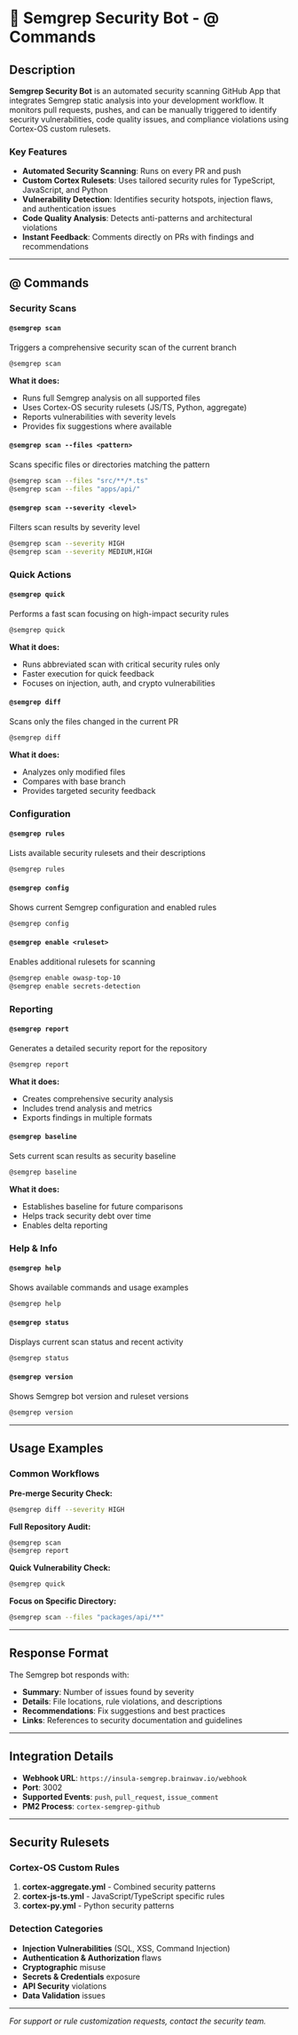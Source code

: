 # 🔐 Semgrep Security Bot - @ Commands

## Description

**Semgrep Security Bot** is an automated security scanning GitHub App that integrates Semgrep static analysis into your development workflow. It monitors pull requests, pushes, and can be manually triggered to identify security vulnerabilities, code quality issues, and compliance violations using Cortex-OS custom rulesets.

### Key Features

- **Automated Security Scanning**: Runs on every PR and push
- **Custom Cortex Rulesets**: Uses tailored security rules for TypeScript, JavaScript, and Python
- **Vulnerability Detection**: Identifies security hotspots, injection flaws, and authentication issues
- **Code Quality Analysis**: Detects anti-patterns and architectural violations
- **Instant Feedback**: Comments directly on PRs with findings and recommendations

---

## @ Commands

### Security Scans

#### `@semgrep scan`

Triggers a comprehensive security scan of the current branch

```bash
@semgrep scan
```

**What it does:**

- Runs full Semgrep analysis on all supported files
- Uses Cortex-OS security rulesets (JS/TS, Python, aggregate)
- Reports vulnerabilities with severity levels
- Provides fix suggestions where available

#### `@semgrep scan --files <pattern>`

Scans specific files or directories matching the pattern

```bash
@semgrep scan --files "src/**/*.ts"
@semgrep scan --files "apps/api/"
```

#### `@semgrep scan --severity <level>`

Filters scan results by severity level

```bash
@semgrep scan --severity HIGH
@semgrep scan --severity MEDIUM,HIGH
```

### Quick Actions

#### `@semgrep quick`

Performs a fast scan focusing on high-impact security rules

```bash
@semgrep quick
```

**What it does:**

- Runs abbreviated scan with critical security rules only
- Faster execution for quick feedback
- Focuses on injection, auth, and crypto vulnerabilities

#### `@semgrep diff`

Scans only the files changed in the current PR

```bash
@semgrep diff
```

**What it does:**

- Analyzes only modified files
- Compares with base branch
- Provides targeted security feedback

### Configuration

#### `@semgrep rules`

Lists available security rulesets and their descriptions

```bash
@semgrep rules
```

#### `@semgrep config`

Shows current Semgrep configuration and enabled rules

```bash
@semgrep config
```

#### `@semgrep enable <ruleset>`

Enables additional rulesets for scanning

```bash
@semgrep enable owasp-top-10
@semgrep enable secrets-detection
```

### Reporting

#### `@semgrep report`

Generates a detailed security report for the repository

```bash
@semgrep report
```

**What it does:**

- Creates comprehensive security analysis
- Includes trend analysis and metrics
- Exports findings in multiple formats

#### `@semgrep baseline`

Sets current scan results as security baseline

```bash
@semgrep baseline
```

**What it does:**

- Establishes baseline for future comparisons
- Helps track security debt over time
- Enables delta reporting

### Help & Info

#### `@semgrep help`

Shows available commands and usage examples

```bash
@semgrep help
```

#### `@semgrep status`

Displays current scan status and recent activity

```bash
@semgrep status
```

#### `@semgrep version`

Shows Semgrep bot version and ruleset versions

```bash
@semgrep version
```

---

## Usage Examples

### Common Workflows

**Pre-merge Security Check:**

```bash
@semgrep diff --severity HIGH
```

**Full Repository Audit:**

```bash
@semgrep scan
@semgrep report
```

**Quick Vulnerability Check:**

```bash
@semgrep quick
```

**Focus on Specific Directory:**

```bash
@semgrep scan --files "packages/api/**"
```

---

## Response Format

The Semgrep bot responds with:

- **Summary**: Number of issues found by severity
- **Details**: File locations, rule violations, and descriptions
- **Recommendations**: Fix suggestions and best practices
- **Links**: References to security documentation and guidelines

---

## Integration Details

- **Webhook URL**: `https://insula-semgrep.brainwav.io/webhook`
- **Port**: 3002
- **Supported Events**: `push`, `pull_request`, `issue_comment`
- **PM2 Process**: `cortex-semgrep-github`

---

## Security Rulesets

### Cortex-OS Custom Rules

1. **cortex-aggregate.yml** - Combined security patterns
2. **cortex-js-ts.yml** - JavaScript/TypeScript specific rules
3. **cortex-py.yml** - Python security patterns

### Detection Categories

- **Injection Vulnerabilities** (SQL, XSS, Command Injection)
- **Authentication & Authorization** flaws
- **Cryptographic** misuse
- **Secrets & Credentials** exposure
- **API Security** violations
- **Data Validation** issues

---

*For support or rule customization requests, contact the security team.*
